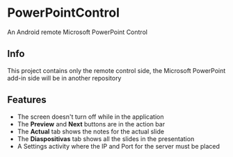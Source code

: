 PowerPointControl
=================

An Android remote Microsoft PowerPoint Control

Info
-----------------

This project contains only the remote control side, the Microsoft PowerPoint add-in side will be in another repository

Features
-----------------
* The screen doesn't turn off while in the application
* The **Preview** and **Next** buttons are in the action bar
* The **Actual** tab shows the notes for the actual slide
* The **Diaspositivas** tab shows all the slides in the presentation
* A Settings activity where the IP and Port for the server must be placed
